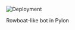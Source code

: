 ![Deployment](https://github.com/weebsquad/pyboat/workflows/Deployment/badge.svg)

Rowboat-like bot in Pylon
